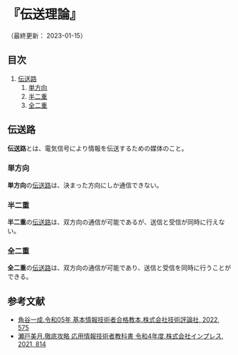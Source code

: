 # 『伝送理論』


（最終更新： 2023-01-15）


## 目次

1. [伝送路](#伝送路)
	1. [単方向](#単方向)
	1. [半二重](#半二重)
	1. [全二重](#全二重)


## 伝送路

**伝送路**とは、電気信号により情報を伝送するための媒体のこと。

### 単方向

**単方向**の[伝送路](#伝送路)は、決まった方向にしか通信できない。

### 半二重

**半二重**の[伝送路](#伝送路)は、双方向の通信が可能であるが、送信と受信が同時に行えない。

### 全二重

**全二重**の[伝送路](#伝送路)は、双方向の通信が可能であり、送信と受信を同時に行うことができる。


## 参考文献

- [角谷一成.令和05年 基本情報技術者合格教本.株式会社技術評論社, 2022, 575](https://gihyo.jp/book/2022/978-4-297-13164-7)
- [瀬戸美月.徹底攻略 応用情報技術者教科書 令和4年度.株式会社インプレス, 2021, 814](https://book.impress.co.jp/books/1121101057)
